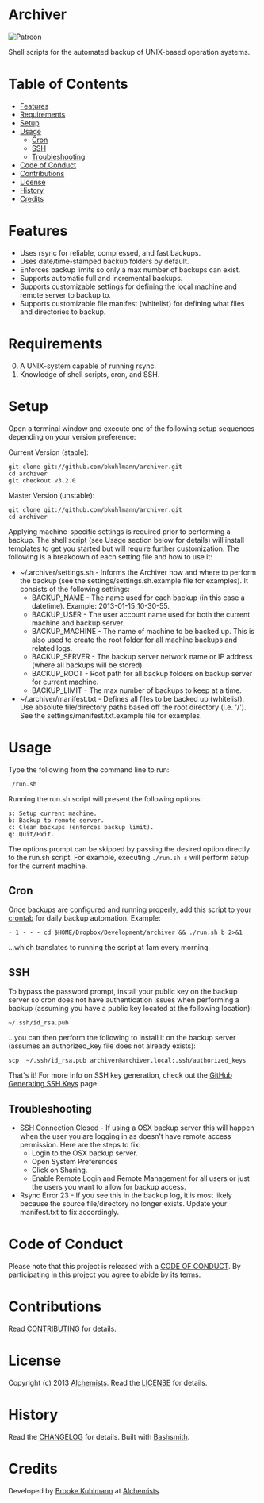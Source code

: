 # Archiver

[![Patreon](https://img.shields.io/badge/patreon-donate-brightgreen.svg)](https://www.patreon.com/bkuhlmann)

Shell scripts for the automated backup of UNIX-based operation systems.

<!-- START doctoc generated TOC please keep comment here to allow auto update -->
<!-- DON'T EDIT THIS SECTION, INSTEAD RE-RUN doctoc TO UPDATE -->
# Table of Contents

- [Features](#features)
- [Requirements](#requirements)
- [Setup](#setup)
- [Usage](#usage)
    - [Cron](#cron)
    - [SSH](#ssh)
    - [Troubleshooting](#troubleshooting)
- [Code of Conduct](#code-of-conduct)
- [Contributions](#contributions)
- [License](#license)
- [History](#history)
- [Credits](#credits)

<!-- END doctoc generated TOC please keep comment here to allow auto update -->

# Features

- Uses rsync for reliable, compressed, and fast backups.
- Uses date/time-stamped backup folders by default.
- Enforces backup limits so only a max number of backups can exist.
- Supports automatic full and incremental backups.
- Supports customizable settings for defining the local machine and remote server to backup to.
- Supports customizable file manifest (whitelist) for defining what files and directories to backup.

# Requirements

0. A UNIX-system capable of running rsync.
0. Knowledge of shell scripts, cron, and SSH.

# Setup

Open a terminal window and execute one of the following setup sequences depending on your version preference:

Current Version (stable):

    git clone git://github.com/bkuhlmann/archiver.git
    cd archiver
    git checkout v3.2.0

Master Version (unstable):

    git clone git://github.com/bkuhlmann/archiver.git
    cd archiver

Applying machine-specific settings is required prior to performing a backup. The shell script (see Usage section below
for details) will install templates to get you started but will require further customization. The following is a
breakdown of each setting file and how to use it:

- ~/.archiver/settings.sh - Informs the Archiver how and where to perform the backup (see the
  settings/settings.sh.example file for examples). It consists of the following settings:
    - BACKUP_NAME - The name used for each backup (in this case a datetime). Example: 2013-01-15_10-30-55.
    - BACKUP_USER - The user account name used for both the current machine and backup server.
    - BACKUP_MACHINE - The name of machine to be backed up. This is also used to create the root folder for all machine
      backups and related logs.
    - BACKUP_SERVER - The backup server network name or IP address (where all backups will be stored).
    - BACKUP_ROOT - Root path for all backup folders on backup server for current machine.
    - BACKUP_LIMIT - The max number of backups to keep at a time.
- ~/.archiver/manifest.txt - Defines all files to be backed up (whitelist). Use absolute file/directory paths based off
  the root directory (i.e. '/'). See the settings/manifest.txt.example file for examples.

# Usage

Type the following from the command line to run:

    ./run.sh

Running the run.sh script will present the following options:

    s: Setup current machine.
    b: Backup to remote server.
    c: Clean backups (enforces backup limit).
    q: Quit/Exit.

The options prompt can be skipped by passing the desired option directly to the run.sh script.
For example, executing `./run.sh s` will perform setup for the current machine.

## Cron

Once backups are configured and running properly, add this script to your
[crontab](https://en.wikipedia.org/wiki/Crontab) for daily backup automation. Example:

    - 1 - - - cd $HOME/Dropbox/Development/archiver && ./run.sh b 2>&1

...which translates to running the script at 1am every morning.

## SSH

To bypass the password prompt, install your public key on the backup server so cron does not have authentication
issues when performing a backup (assuming you have a public key located at the following location):

    ~/.ssh/id_rsa.pub

...you can then perform the following to install it on the backup server (assumes an authorized_key file does not
already exists):

    scp  ~/.ssh/id_rsa.pub archiver@archiver.local:.ssh/authorized_keys

That's it! For more info on SSH key generation, check out the
[GitHub Generating SSH Keys](https://help.github.com/articles/generating-ssh-keys) page.

## Troubleshooting

- SSH Connection Closed - If using a OSX backup server this will happen when the user you are logging in as doesn't have
  remote access permission. Here are the steps to fix:
    - Login to the OSX backup server.
    - Open System Preferences
    - Click on Sharing.
    - Enable Remote Login and Remote Management for all users or just the users you want to allow for backup access.
- Rsync Error 23 - If you see this in the backup log, it is most likely because the source file/directory no longer exists.
  Update your manifest.txt to fix accordingly.

# Code of Conduct

Please note that this project is released with a [CODE OF CONDUCT](CODE_OF_CONDUCT.md). By participating in this project
you agree to abide by its terms.

# Contributions

Read [CONTRIBUTING](CONTRIBUTING.md) for details.

# License

Copyright (c) 2013 [Alchemists](https://www.alchemists.io).
Read the [LICENSE](LICENSE.md) for details.

# History

Read the [CHANGELOG](CHANGELOG.md) for details.
Built with [Bashsmith](https://github.com/bkuhlmann/bashsmith).

# Credits

Developed by [Brooke Kuhlmann](https://www.alchemists.io) at [Alchemists](https://www.alchemists.io).
